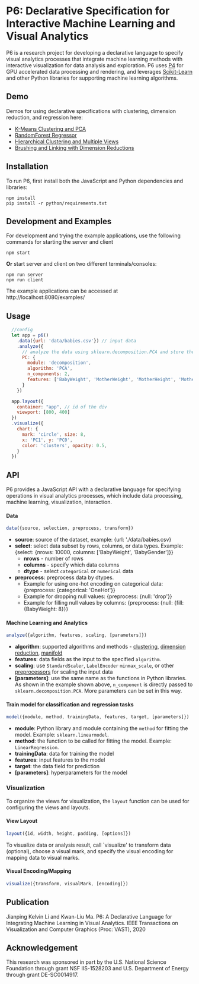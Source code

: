 # P6: Declarative Specification for Interactive Machine Learning and Visual Analytics

P6 is a research project for developing a declarative language to specify visual analytics processes that integrate machine learning methods with interactive visualization for data analysis and exploration. P6 uses [P4](https://github.com/jpkli/p4) for GPU accelerated data processing and rendering, and leverages [Scikit-Learn](https://scikit-learn.org/stable/) and other Python libraries for supporting machine learning algorithms.


## Demo 

Demos for using declarative specifications with clustering, dimension reduction, and regression here:

* [K-Means Clustering and PCA](http://stream.cs.ucdavis.edu:8888/#clustering)
* [RandomForest Regressor](http://stream.cs.ucdavis.edu:8888/#regression)
* [Hierarchical Clustering and Multiple Views](http://stream.cs.ucdavis.edu:8888/#multiview)
* [Brushing and Linking with Dimension Reductions](http://stream.cs.ucdavis.edu:8888/#triviewbrush)


## Installation

To run P6, first install both the JavaScript and Python dependencies and libraries:

```
npm install
pip install -r python/requirements.txt
```

## Development and Examples

For development and trying the example applications, use the following commands for starting the server and client

```
npm start
```

__Or__ start server and client on two different terminals/consoles:

```
npm run server
npm run client
```

The example applications can be accessed at http://localhost:8080/examples/

## Usage 

```javascript
  //config 
  let app = p6()
    .data({url: 'data/babies.csv'}) // input data
    .analyze({
      // analyze the data using sklearn.decomposition.PCA and store the result in a new variable 'PC'
      PC: {
        module: 'decomposition',
        algorithm: 'PCA',
        n_components: 2,
        features: ['BabyWeight', 'MotherWeight', 'MotherHeight', 'MotherWgtGain', 'MotherAge'] 
      }
    })

  app.layout({
    container: "app", // id of the div
    viewport: [800, 400]
  })
  .visualize({
    chart: {
      mark: 'circle', size: 8,
      x: 'PC1', y: 'PC0',
      color: 'clusters', opacity: 0.5,
    }
  })
```

## API

P6 provides a JavaScript API with a declarative language for specifying operations in visual analytics processes, which include data processing, machine learning, visualization, interaction.

#### Data
```javascript
data({source, selection, preprocess, transform})
```
* __source__: source of the dataset, example: {url: './data/babies.csv}
* __select__: select data subset by rows, columns, or data types. Example: {select: {nrows: 10000, columns: ['BabyWeight', 'BabyGender']}}
  * __nrows__ - number of rows
  * __columns__ - specify which data columns
  * __dtype__ - select `categorical` or `numerical` data
* __preprocess__: preprocess data by dtypes.
  * Example for using one-hot encoding on categorical data: {preprocess: {categorical: 'OneHot'}}
  * Example for dropping null values: {preprocess: {null: 'drop'}}
  * Example for filling null values by columns: {preprocess: {null: {fill: {BabyWeight: 8}}}


#### Machine Learning and Analytics
```javascript
analyze({algorithm, features, scaling, [parameters]})
```
* __algorithm__: supported algorithms and methods - [clustering](https://scikit-learn.org/stable/modules/clustering.html), [dimension reduction](https://scikit-learn.org/stable/modules/classes.html#module-sklearn.decomposition), [manifold](https://scikit-learn.org/stable/modules/manifold.html)
* __features__: data fields as the input to the specified `algorithm`.
* __scaling__: use `StandardScaler`,  `LabelEncoder` `minmax_scale`, or other [preprocessors](https://scikit-learn.org/stable/modules/classes.html#module-sklearn.preprocessing) for scaling the input data
* __[parameters]__: use the same name as the functions in Python libraries. As shown in the example shown above, `n_component` is directly passed to `sklearn.decomposition.PCA`. More parameters can be set in this way. 

#### Train model for classification and regression tasks

```javascript
model({module, method, trainingData, features, target, [parameters]})
```
* __module__: Python library and module containing the `method` for fitting the model. Example: `sklearn.linearmodel`.
* __method__: the function to be called for fitting the model. Example: `LinearRegression`.
* __trainingData__: data for training the model
* __features__: input features to the model
* __target__: the data field for prediction
* __[parameters]__: hyperparameters for the model


### Visualization
To organize the views for visualization, the `layout` function can be used for configuring the views and layouts.

#### View Layout
```javascript
layout({id, width, height, padding, [options]})
```

To visualize data or analysis result, call `visualize' to transform data (optional), choose a visual mark, and specify the visual encoding for mapping data to visual marks. 

#### Visual Encoding/Mapping
```javascript
visualize({transform, visualMark, [encoding]})
```

## Publication
Jianping Kelvin Li and Kwan-Liu Ma. P6: A Declarative Language for Integrating Machine Learning in Visual Analytics. IEEE Transactions on Visualization and Computer Graphics (Proc: VAST), 2020

## Acknowledgement
This research was sponsored in part by the U.S. National Science Foundation through grant NSF IIS-1528203 and U.S. Department of Energy through grant DE-SC0014917.
